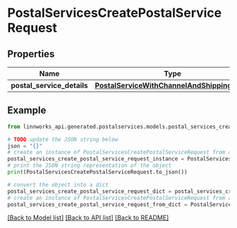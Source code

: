 # PostalServicesCreatePostalServiceRequest


## Properties

Name | Type | Description | Notes
------------ | ------------- | ------------- | -------------
**postal_service_details** | [**PostalServiceWithChannelAndShippingLinks**](PostalServiceWithChannelAndShippingLinks.md) |  | [optional] 

## Example

```python
from linnworks_api.generated.postalservices.models.postal_services_create_postal_service_request import PostalServicesCreatePostalServiceRequest

# TODO update the JSON string below
json = "{}"
# create an instance of PostalServicesCreatePostalServiceRequest from a JSON string
postal_services_create_postal_service_request_instance = PostalServicesCreatePostalServiceRequest.from_json(json)
# print the JSON string representation of the object
print(PostalServicesCreatePostalServiceRequest.to_json())

# convert the object into a dict
postal_services_create_postal_service_request_dict = postal_services_create_postal_service_request_instance.to_dict()
# create an instance of PostalServicesCreatePostalServiceRequest from a dict
postal_services_create_postal_service_request_from_dict = PostalServicesCreatePostalServiceRequest.from_dict(postal_services_create_postal_service_request_dict)
```
[[Back to Model list]](../README.md#documentation-for-models) [[Back to API list]](../README.md#documentation-for-api-endpoints) [[Back to README]](../README.md)


